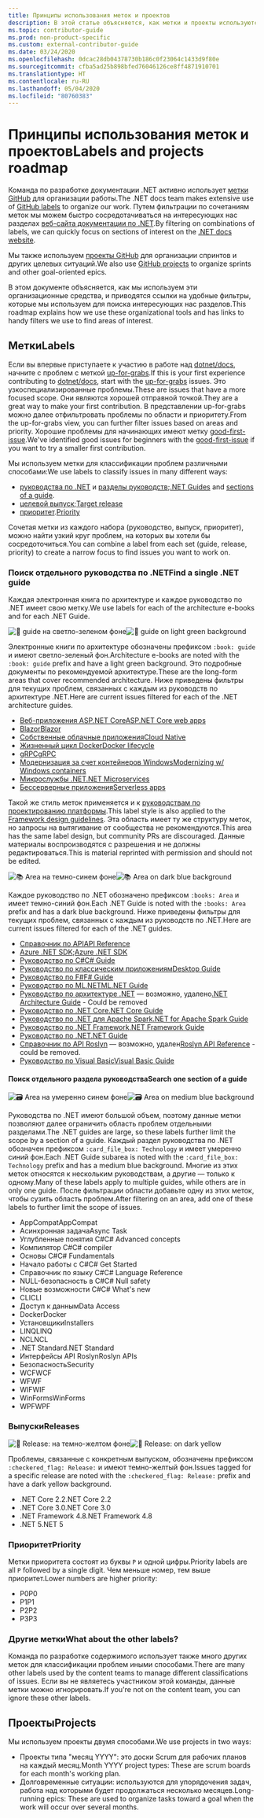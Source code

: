 ```yaml
---
title: Принципы использования меток и проектов
description: В этой статье объясняется, как метки и проекты используются в репозитории dotnet/docs.
ms.topic: contributor-guide
ms.prod: non-product-specific
ms.custom: external-contributor-guide
ms.date: 03/24/2020
ms.openlocfilehash: 0dcac28db04378730b186c0f23064c1433d9f80e
ms.sourcegitcommit: cfba5ad25b898bfed76046126ce8ff4871910701
ms.translationtype: HT
ms.contentlocale: ru-RU
ms.lasthandoff: 05/04/2020
ms.locfileid: "80760383"
---
```

# <a name="labels-and-projects-roadmap"></a><span data-ttu-id="f2c9d-103">Принципы использования меток и проектов</span><span class="sxs-lookup"><span data-stu-id="f2c9d-103">Labels and projects roadmap</span></span>

<span data-ttu-id="f2c9d-104">Команда по разработке документации .NET активно использует [метки GitHub](https://github.com/dotnet/docs/labels) для организации работы.</span><span class="sxs-lookup"><span data-stu-id="f2c9d-104">The .NET docs team makes extensive use of [GitHub labels](https://github.com/dotnet/docs/labels) to organize our work.</span></span> <span data-ttu-id="f2c9d-105">Путем фильтрации по сочетаниям меток мы можем быстро сосредотачиваться на интересующих нас разделах [веб-сайта документации по .NET](https://docs.microsoft.com/dotnet).</span><span class="sxs-lookup"><span data-stu-id="f2c9d-105">By filtering on combinations of labels, we can quickly focus on sections of interest on the [.NET docs website](https://docs.microsoft.com/dotnet).</span></span>

<span data-ttu-id="f2c9d-106">Мы также используем [проекты GitHub](https://github.com/dotnet/docs/projects) для организации спринтов и других целевых ситуаций.</span><span class="sxs-lookup"><span data-stu-id="f2c9d-106">We also use [GitHub projects](https://github.com/dotnet/docs/projects) to organize sprints and other goal-oriented epics.</span></span>

<span data-ttu-id="f2c9d-107">В этом документе объясняется, как мы используем эти организационные средства, и приводятся ссылки на удобные фильтры, которые мы используем для поиска интересующих нас разделов.</span><span class="sxs-lookup"><span data-stu-id="f2c9d-107">This roadmap explains how we use these organizational tools and has links to handy filters we use to find areas of interest.</span></span>

## <a name="labels"></a><span data-ttu-id="f2c9d-108">Метки</span><span class="sxs-lookup"><span data-stu-id="f2c9d-108">Labels</span></span>

<span data-ttu-id="f2c9d-109">Если вы впервые приступаете к участию в работе над [dotnet/docs](https://github.com/dotnet/docs), начните с проблем с меткой [up-for-grabs](https://github.com/dotnet/docs/labels/up-for-grabs).</span><span class="sxs-lookup"><span data-stu-id="f2c9d-109">If this is your first experience contributing to [dotnet/docs](https://github.com/dotnet/docs), start with the [up-for-grabs](https://github.com/dotnet/docs/labels/up-for-grabs) issues.</span></span> <span data-ttu-id="f2c9d-110">Это узкоспециализированные проблемы.</span><span class="sxs-lookup"><span data-stu-id="f2c9d-110">These are issues that have a more focused scope.</span></span> <span data-ttu-id="f2c9d-111">Они являются хорошей отправной точкой.</span><span class="sxs-lookup"><span data-stu-id="f2c9d-111">They are a great way to make your first contribution.</span></span> <span data-ttu-id="f2c9d-112">В представлении up-for-grabs можно далее отфильтровать проблемы по области и приоритету.</span><span class="sxs-lookup"><span data-stu-id="f2c9d-112">From the up-for-grabs view, you can further filter issues based on areas and priority.</span></span> <span data-ttu-id="f2c9d-113">Хорошие проблемы для начинающих имеют метку [good-first-issue](https://github.com/dotnet/docs/labels/good-first-issue).</span><span class="sxs-lookup"><span data-stu-id="f2c9d-113">We've identified good issues for beginners with the [good-first-issue](https://github.com/dotnet/docs/labels/good-first-issue) if you want to try a smaller first contribution.</span></span>

<span data-ttu-id="f2c9d-114">Мы используем метки для классификации проблем различными способами:</span><span class="sxs-lookup"><span data-stu-id="f2c9d-114">We use labels to classify issues in many different ways:</span></span>

- <span data-ttu-id="f2c9d-115">[руководства по .NET](#find-a-single-net-guide) и [разделы руководств](#search-one-section-of-a-guide);</span><span class="sxs-lookup"><span data-stu-id="f2c9d-115">[.NET Guides](#find-a-single-net-guide) and [sections of a guide](#search-one-section-of-a-guide).</span></span>
- <span data-ttu-id="f2c9d-116">[целевой выпуск](#releases);</span><span class="sxs-lookup"><span data-stu-id="f2c9d-116">[Target release](#releases)</span></span>
- <span data-ttu-id="f2c9d-117">[приоритет](#priority).</span><span class="sxs-lookup"><span data-stu-id="f2c9d-117">[Priority](#priority)</span></span>

<span data-ttu-id="f2c9d-118">Сочетая метки из каждого набора (руководство, выпуск, приоритет), можно найти узкий круг проблем, на которых вы хотели бы сосредоточиться.</span><span class="sxs-lookup"><span data-stu-id="f2c9d-118">You can combine a label from each set (guide, release, priority) to create a narrow focus to find issues you want to work on.</span></span>

### <a name="find-a-single-net-guide"></a><span data-ttu-id="f2c9d-119">Поиск отдельного руководства по .NET</span><span class="sxs-lookup"><span data-stu-id="f2c9d-119">Find a single .NET guide</span></span>

<span data-ttu-id="f2c9d-120">Каждая электронная книга по архитектуре и каждое руководство по .NET имеет свою метку.</span><span class="sxs-lookup"><span data-stu-id="f2c9d-120">We use labels for each of the architecture e-books and for each .NET Guide.</span></span>

<span data-ttu-id="f2c9d-121">![:book: guide на светло-зеленом фоне](./media/labels-projects/guide.png "Префикс для меток руководств по архитектуре")</span><span class="sxs-lookup"><span data-stu-id="f2c9d-121">![:book: guide on light green background](./media/labels-projects/guide.png "Prefix for architecture guide labels")</span></span>

<span data-ttu-id="f2c9d-122">Электронные книги по архитектуре обозначены префиксом `:book: guide` и имеют светло-зеленый фон.</span><span class="sxs-lookup"><span data-stu-id="f2c9d-122">Architecture e-books are noted with the `:book: guide` prefix and have a light green background.</span></span> <span data-ttu-id="f2c9d-123">Это подробные документы по рекомендуемой архитектуре.</span><span class="sxs-lookup"><span data-stu-id="f2c9d-123">These are the long-form areas that cover recommended architecture.</span></span> <span data-ttu-id="f2c9d-124">Ниже приведены фильтры для текущих проблем, связанных с каждым из руководств по архитектуре .NET.</span><span class="sxs-lookup"><span data-stu-id="f2c9d-124">Here are current issues filtered for each of the .NET architecture guides.</span></span>

- [<span data-ttu-id="f2c9d-125">Веб-приложения ASP.NET Core</span><span class="sxs-lookup"><span data-stu-id="f2c9d-125">ASP.NET Core web apps</span></span>](https://github.com/dotnet/docs/labels/%3Abook%3A%20guide%20-%20ASP.NET%20Core%20web%20apps)
- [<span data-ttu-id="f2c9d-126">Blazor</span><span class="sxs-lookup"><span data-stu-id="f2c9d-126">Blazor</span></span>](https://github.com/dotnet/docs/labels/%3Abook%3A%20guide%20-%20Blazor)
- [<span data-ttu-id="f2c9d-127">Собственные облачные приложения</span><span class="sxs-lookup"><span data-stu-id="f2c9d-127">Cloud Native</span></span>](https://github.com/dotnet/docs/labels/%3Abook%3A%20guide%20-%20Cloud%20Native)
- [<span data-ttu-id="f2c9d-128">Жизненный цикл Docker</span><span class="sxs-lookup"><span data-stu-id="f2c9d-128">Docker lifecycle</span></span>](https://github.com/dotnet/docs/labels/%3Abook%3A%20guide%20-%20Docker%20lifecycle)
- [<span data-ttu-id="f2c9d-129">gRPC</span><span class="sxs-lookup"><span data-stu-id="f2c9d-129">gRPC</span></span>](https://github.com/dotnet/docs/labels/%3Abook%3A%20guide%20-%20gRPC)
- [<span data-ttu-id="f2c9d-130">Модернизация за счет контейнеров Windows</span><span class="sxs-lookup"><span data-stu-id="f2c9d-130">Modernizing w/ Windows containers</span></span>](https://github.com/dotnet/docs/labels/%3Abook%3A%20guide%20-%20Modernizing%20w%2F%20Windows%20containers)
- [<span data-ttu-id="f2c9d-131">Микрослужбы .NET</span><span class="sxs-lookup"><span data-stu-id="f2c9d-131">.NET Microservices</span></span>](https://github.com/dotnet/docs/labels/%3Abook%3A%20guide%20-%20.NET%20Microservices)
- [<span data-ttu-id="f2c9d-132">Бессерверные приложения</span><span class="sxs-lookup"><span data-stu-id="f2c9d-132">Serverless apps</span></span>](https://github.com/dotnet/docs/labels/%3Abook%3A%20guide%20-%20Serverless%20apps)

<span data-ttu-id="f2c9d-133">Такой же стиль меток применяется и к [руководствам по проектированию платформы](https://github.com/dotnet/docs/labels/%3Abook%3A%20guide%20-%20Framework%20Design%20Guidelines).</span><span class="sxs-lookup"><span data-stu-id="f2c9d-133">This label style is also applied to the [Framework design guidelines](https://github.com/dotnet/docs/labels/%3Abook%3A%20guide%20-%20Framework%20Design%20Guidelines).</span></span> <span data-ttu-id="f2c9d-134">Эта область имеет ту же структуру меток, но запросы на вытягивание от сообщества не рекомендуются.</span><span class="sxs-lookup"><span data-stu-id="f2c9d-134">This area has the same label design, but community PRs are discouraged.</span></span> <span data-ttu-id="f2c9d-135">Данные материалы воспроизводятся с разрешения и не должны редактироваться.</span><span class="sxs-lookup"><span data-stu-id="f2c9d-135">This is material reprinted with permission and should not be edited.</span></span>

<span data-ttu-id="f2c9d-136">![:books: Area на темно-синем фоне](./media/labels-projects/area.png "Префикс для меток руководств по .NET")</span><span class="sxs-lookup"><span data-stu-id="f2c9d-136">![:books: Area on dark blue background](./media/labels-projects/area.png "Prefix for .NET Guide area labels")</span></span>

<span data-ttu-id="f2c9d-137">Каждое руководство по .NET обозначено префиксом `:books: Area` и имеет темно-синий фон.</span><span class="sxs-lookup"><span data-stu-id="f2c9d-137">Each .NET Guide is noted with the `:books: Area` prefix and has a dark blue background.</span></span> <span data-ttu-id="f2c9d-138">Ниже приведены фильтры для текущих проблем, связанных с каждым из руководств по .NET.</span><span class="sxs-lookup"><span data-stu-id="f2c9d-138">Here are current issues filtered for each of the .NET guides.</span></span>

- [<span data-ttu-id="f2c9d-139">Справочник по API</span><span class="sxs-lookup"><span data-stu-id="f2c9d-139">API Reference</span></span>](https://github.com/dotnet/docs/labels/%3Abooks%3A%20Area%20-%20API%20Reference)
- <span data-ttu-id="f2c9d-140">[Azure .NET SDK](https://github.com/dotnet/docs/labels/%3Abooks%3A%20Area%20-%20Azure%20.NET%20SDk);</span><span class="sxs-lookup"><span data-stu-id="f2c9d-140">[Azure .NET SDK](https://github.com/dotnet/docs/labels/%3Abooks%3A%20Area%20-%20Azure%20.NET%20SDk)</span></span>
- [<span data-ttu-id="f2c9d-141">Руководство по C#</span><span class="sxs-lookup"><span data-stu-id="f2c9d-141">C# Guide</span></span>](https://github.com/dotnet/docs/labels/%3Abooks%3A%20Area%20-%20C%23%20Guide)
- [<span data-ttu-id="f2c9d-142">Руководство по классическим приложениям</span><span class="sxs-lookup"><span data-stu-id="f2c9d-142">Desktop Guide</span></span>](https://github.com/dotnet/docs/labels/%3Abooks%3A%20Area%20-%20Desktop%20Guide)
- [<span data-ttu-id="f2c9d-143">Руководство по F#</span><span class="sxs-lookup"><span data-stu-id="f2c9d-143">F# Guide</span></span>](https://github.com/dotnet/docs/labels/%3Abooks%3A%20Area%20-%20F%23%20Guide)
- [<span data-ttu-id="f2c9d-144">Руководство по ML.NET</span><span class="sxs-lookup"><span data-stu-id="f2c9d-144">ML.NET Guide</span></span>](https://github.com/dotnet/docs/labels/%3Abooks%3A%20Area%20-%20ML.NET%20Guide)
- <span data-ttu-id="f2c9d-145">[Руководство по архитектуре .NET](https://github.com/dotnet/docs/labels/%3Abooks%3A%20Area%20-%20.NET%20Architecture%20Guide) — возможно, удалено</span><span class="sxs-lookup"><span data-stu-id="f2c9d-145">[.NET Architecture Guide](https://github.com/dotnet/docs/labels/%3Abooks%3A%20Area%20-%20.NET%20Architecture%20Guide) - Could be removed</span></span>
- [<span data-ttu-id="f2c9d-146">Руководство по .NET Core</span><span class="sxs-lookup"><span data-stu-id="f2c9d-146">.NET Core Guide</span></span>](https://github.com/dotnet/docs/labels/%3Abooks%3A%20Area%20-%20.NET%20Core%20Guide)
- [<span data-ttu-id="f2c9d-147">Руководство по .NET для Apache Spark</span><span class="sxs-lookup"><span data-stu-id="f2c9d-147">.NET for Apache Spark Guide</span></span>](https://github.com/dotnet/docs/labels/%3Abooks%3A%20Area%20-%20.NET%20for%20Apache%20Spark%20Guide)
- [<span data-ttu-id="f2c9d-148">Руководство по .NET Framework</span><span class="sxs-lookup"><span data-stu-id="f2c9d-148">.NET Framework Guide</span></span>](https://github.com/dotnet/docs/labels/%3Abooks%3A%20Area%20-%20.NET%20Framework%20Guide)
- [<span data-ttu-id="f2c9d-149">Руководство по .NET</span><span class="sxs-lookup"><span data-stu-id="f2c9d-149">.NET Guide</span></span>](https://github.com/dotnet/docs/labels/%3Abooks%3A%20Area%20-%20.NET%20Guide)
- <span data-ttu-id="f2c9d-150">[Справочник по API Roslyn](https://github.com/dotnet/docs/labels/%3Abooks%3A%20Area%20-%20Roslyn%20API%20Reference) — возможно, удален</span><span class="sxs-lookup"><span data-stu-id="f2c9d-150">[Roslyn API Reference](https://github.com/dotnet/docs/labels/%3Abooks%3A%20Area%20-%20Roslyn%20API%20Reference) - could be removed.</span></span>
- [<span data-ttu-id="f2c9d-151">Руководство по Visual Basic</span><span class="sxs-lookup"><span data-stu-id="f2c9d-151">Visual Basic Guide</span></span>](https://github.com/dotnet/docs/labels/%3Abooks%3A%20Area%20-%20Visual%20Basic%20Guide)

#### <a name="search-one-section-of-a-guide"></a><span data-ttu-id="f2c9d-152">Поиск отдельного раздела руководства</span><span class="sxs-lookup"><span data-stu-id="f2c9d-152">Search one section of a guide</span></span>

<span data-ttu-id="f2c9d-153">![:card_file_box: Area на умеренно синем фоне](./media/labels-projects/technology.png "Префикс для меток разделов руководств по .NET")</span><span class="sxs-lookup"><span data-stu-id="f2c9d-153">![:card_file_box: Area on medium blue background](./media/labels-projects/technology.png "Prefix for .NET Guide sub-area labels")</span></span>

<span data-ttu-id="f2c9d-154">Руководства по .NET имеют большой объем, поэтому данные метки позволяют далее ограничить область проблем отдельными разделами.</span><span class="sxs-lookup"><span data-stu-id="f2c9d-154">The .NET guides are large, so these labels further limit the scope by a section of a guide.</span></span> <span data-ttu-id="f2c9d-155">Каждый раздел руководства по .NET обозначен префиксом `:card_file_box: Technology` и имеет умеренно синий фон.</span><span class="sxs-lookup"><span data-stu-id="f2c9d-155">Each .NET Guide subarea is noted with the `:card_file_box: Technology` prefix and has a medium blue background.</span></span> <span data-ttu-id="f2c9d-156">Многие из этих меток относятся к нескольким руководствам, а другие — только к одному.</span><span class="sxs-lookup"><span data-stu-id="f2c9d-156">Many of these labels apply to multiple guides, while others are in only one guide.</span></span> <span data-ttu-id="f2c9d-157">После фильтрации области добавьте одну из этих меток, чтобы сузить область проблем.</span><span class="sxs-lookup"><span data-stu-id="f2c9d-157">After filtering on an area, add one of these labels to further limit the scope of issues.</span></span>

- <span data-ttu-id="f2c9d-158">AppCompat</span><span class="sxs-lookup"><span data-stu-id="f2c9d-158">AppCompat</span></span>
- <span data-ttu-id="f2c9d-159">Асинхронная задача</span><span class="sxs-lookup"><span data-stu-id="f2c9d-159">Async Task</span></span>
- <span data-ttu-id="f2c9d-160">Углубленные понятия C#</span><span class="sxs-lookup"><span data-stu-id="f2c9d-160">C# Advanced concepts</span></span>
- <span data-ttu-id="f2c9d-161">Компилятор C#</span><span class="sxs-lookup"><span data-stu-id="f2c9d-161">C# compiler</span></span>
- <span data-ttu-id="f2c9d-162">Основы C#</span><span class="sxs-lookup"><span data-stu-id="f2c9d-162">C# Fundamentals</span></span>
- <span data-ttu-id="f2c9d-163">Начало работы с C#</span><span class="sxs-lookup"><span data-stu-id="f2c9d-163">C# Get Started</span></span>
- <span data-ttu-id="f2c9d-164">Справочник по языку C#</span><span class="sxs-lookup"><span data-stu-id="f2c9d-164">C# Language Reference</span></span>
- <span data-ttu-id="f2c9d-165">NULL-безопасность в C#</span><span class="sxs-lookup"><span data-stu-id="f2c9d-165">C# Null safety</span></span>
- <span data-ttu-id="f2c9d-166">Новые возможности C#</span><span class="sxs-lookup"><span data-stu-id="f2c9d-166">C# What's new</span></span>
- <span data-ttu-id="f2c9d-167">CLI</span><span class="sxs-lookup"><span data-stu-id="f2c9d-167">CLI</span></span>
- <span data-ttu-id="f2c9d-168">Доступ к данным</span><span class="sxs-lookup"><span data-stu-id="f2c9d-168">Data Access</span></span>
- <span data-ttu-id="f2c9d-169">Docker</span><span class="sxs-lookup"><span data-stu-id="f2c9d-169">Docker</span></span>
- <span data-ttu-id="f2c9d-170">Установщики</span><span class="sxs-lookup"><span data-stu-id="f2c9d-170">Installers</span></span>
- <span data-ttu-id="f2c9d-171">LINQ</span><span class="sxs-lookup"><span data-stu-id="f2c9d-171">LINQ</span></span>
- <span data-ttu-id="f2c9d-172">NCL</span><span class="sxs-lookup"><span data-stu-id="f2c9d-172">NCL</span></span>
- <span data-ttu-id="f2c9d-173">.NET Standard</span><span class="sxs-lookup"><span data-stu-id="f2c9d-173">.NET Standard</span></span>
- <span data-ttu-id="f2c9d-174">Интерфейсы API Roslyn</span><span class="sxs-lookup"><span data-stu-id="f2c9d-174">Roslyn APIs</span></span>
- <span data-ttu-id="f2c9d-175">Безопасность</span><span class="sxs-lookup"><span data-stu-id="f2c9d-175">Security</span></span>
- <span data-ttu-id="f2c9d-176">WCF</span><span class="sxs-lookup"><span data-stu-id="f2c9d-176">WCF</span></span>
- <span data-ttu-id="f2c9d-177">WF</span><span class="sxs-lookup"><span data-stu-id="f2c9d-177">WF</span></span>
- <span data-ttu-id="f2c9d-178">WIF</span><span class="sxs-lookup"><span data-stu-id="f2c9d-178">WIF</span></span>
- <span data-ttu-id="f2c9d-179">WinForms</span><span class="sxs-lookup"><span data-stu-id="f2c9d-179">WinForms</span></span>
- <span data-ttu-id="f2c9d-180">WPF</span><span class="sxs-lookup"><span data-stu-id="f2c9d-180">WPF</span></span>

### <a name="releases"></a><span data-ttu-id="f2c9d-181">Выпуски</span><span class="sxs-lookup"><span data-stu-id="f2c9d-181">Releases</span></span>

<span data-ttu-id="f2c9d-182">![:checkered_flag: Release: на темно-желтом фоне](./media/labels-projects/release.png "Префикс для меток выпусков")</span><span class="sxs-lookup"><span data-stu-id="f2c9d-182">![:checkered_flag: Release: on dark yellow](./media/labels-projects/release.png "Prefix for release labels")</span></span>

<span data-ttu-id="f2c9d-183">Проблемы, связанные с конкретным выпуском, обозначены префиксом `:checkered_flag: Release:` и имеют темно-желтый фон.</span><span class="sxs-lookup"><span data-stu-id="f2c9d-183">Issues tagged for a specific release are noted with the `:checkered_flag: Release:` prefix and have a dark yellow background.</span></span>

- <span data-ttu-id="f2c9d-184">.NET Core 2.2</span><span class="sxs-lookup"><span data-stu-id="f2c9d-184">.NET Core 2.2</span></span>
- <span data-ttu-id="f2c9d-185">.NET Core 3.0</span><span class="sxs-lookup"><span data-stu-id="f2c9d-185">.NET Core 3.0</span></span>
- <span data-ttu-id="f2c9d-186">.NET Framework 4.8</span><span class="sxs-lookup"><span data-stu-id="f2c9d-186">.NET Framework 4.8</span></span>
- <span data-ttu-id="f2c9d-187">.NET 5</span><span class="sxs-lookup"><span data-stu-id="f2c9d-187">.NET 5</span></span>

### <a name="priority"></a><span data-ttu-id="f2c9d-188">Приоритет</span><span class="sxs-lookup"><span data-stu-id="f2c9d-188">Priority</span></span>

<span data-ttu-id="f2c9d-189">Метки приоритета состоят из буквы `P` и одной цифры.</span><span class="sxs-lookup"><span data-stu-id="f2c9d-189">Priority labels are all `P` followed by a single digit.</span></span> <span data-ttu-id="f2c9d-190">Чем меньше номер, тем выше приоритет.</span><span class="sxs-lookup"><span data-stu-id="f2c9d-190">Lower numbers are higher priority:</span></span>

- <span data-ttu-id="f2c9d-191">P0</span><span class="sxs-lookup"><span data-stu-id="f2c9d-191">P0</span></span>
- <span data-ttu-id="f2c9d-192">P1</span><span class="sxs-lookup"><span data-stu-id="f2c9d-192">P1</span></span>
- <span data-ttu-id="f2c9d-193">P2</span><span class="sxs-lookup"><span data-stu-id="f2c9d-193">P2</span></span>
- <span data-ttu-id="f2c9d-194">P3</span><span class="sxs-lookup"><span data-stu-id="f2c9d-194">P3</span></span>

### <a name="what-about-the-other-labels"></a><span data-ttu-id="f2c9d-195">Другие метки</span><span class="sxs-lookup"><span data-stu-id="f2c9d-195">What about the other labels?</span></span>

<span data-ttu-id="f2c9d-196">Команда по разработке содержимого использует также много других меток для классификации проблем иными способами.</span><span class="sxs-lookup"><span data-stu-id="f2c9d-196">There are many other labels used by the content teams to manage different classifications of issues.</span></span> <span data-ttu-id="f2c9d-197">Если вы не являетесь участником этой команды, данные метки можно игнорировать.</span><span class="sxs-lookup"><span data-stu-id="f2c9d-197">If you're not on the content team, you can ignore these other labels.</span></span>

## <a name="projects"></a><span data-ttu-id="f2c9d-198">Проекты</span><span class="sxs-lookup"><span data-stu-id="f2c9d-198">Projects</span></span>

<span data-ttu-id="f2c9d-199">Мы используем проекты двумя способами.</span><span class="sxs-lookup"><span data-stu-id="f2c9d-199">We use projects in two ways:</span></span>

- <span data-ttu-id="f2c9d-200">Проекты типа "месяц YYYY": это доски Scrum для рабочих планов на каждый месяц.</span><span class="sxs-lookup"><span data-stu-id="f2c9d-200">Month YYYY project types: These are scrum boards for each month's working plan.</span></span>
- <span data-ttu-id="f2c9d-201">Долговременные ситуации: используются для упорядочения задач, работа над которыми будет продолжаться несколько месяцев.</span><span class="sxs-lookup"><span data-stu-id="f2c9d-201">Long-running epics: These are used to organize tasks toward a goal when the work will occur over several months.</span></span>
